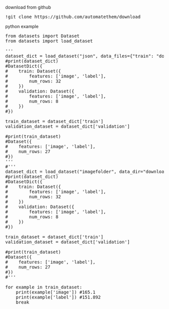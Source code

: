 
download from github

<pre>
!git clone https://github.com/automatethem/download
</pre>

python example

<pre>
from datasets import Dataset
from datasets import load_dataset

'''
dataset_dict = load_dataset("json", data_files={"train": "download/image_classification/multiple_classes/grayscale/json/train.json", "validation": "download/image_classification/multiple_classes/grayscale/json/validation.json"})
#print(dataset_dict)
#DatasetDict({
#    train: Dataset({
#        features: ['image', 'label'],
#        num_rows: 32
#    })
#    validation: Dataset({
#        features: ['image', 'label'],
#        num_rows: 8
#    })
#})

train_dataset = dataset_dict['train']
validation_dataset = dataset_dict['validation']

#print(train_dataset)
#Dataset({
#    features: ['image', 'label'],
#    num_rows: 27
#})
'''
#'''
dataset_dict = load_dataset("imagefolder", data_dir="download/image_classification/multiple_classes/grayscale/imagefolder")
#print(dataset_dict)
#DatasetDict({
#    train: Dataset({
#        features: ['image', 'label'],
#        num_rows: 32
#    })
#    validation: Dataset({
#        features: ['image', 'label'],
#        num_rows: 8
#    })
#})

train_dataset = dataset_dict['train']
validation_dataset = dataset_dict['validation']

#print(train_dataset)
#Dataset({
#    features: ['image', 'label'],
#    num_rows: 27
#})
#'''

for example in train_dataset:
    print(example['image']) #165.1
    print(example['label']) #151.892
    break
</pre>

